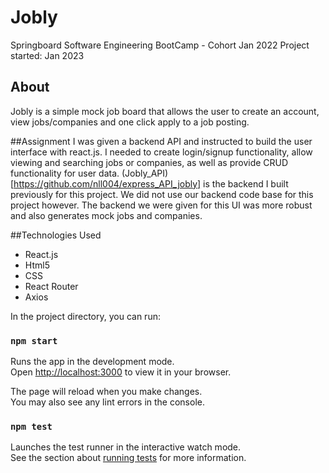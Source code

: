 # Jobly
Springboard Software Engineering BootCamp - Cohort Jan 2022 
Project started: Jan 2023

## About 
Jobly is a simple mock job board that allows the user to create an account, view jobs/companies and one click apply to a job posting. 

##Assignment 
I was given a backend API and instructed to build the user interface with react.js. I needed to create login/signup functionality, allow viewing and searching jobs or companies, as well as provide CRUD functionality for user data. (Jobly_API)[https://github.com/nll004/express_API_jobly] is the backend I built previously for this project. We did not use our backend code base for this project however. The backend we were given for this UI was more robust and also generates mock jobs and companies.  

##Technologies Used
- React.js
- Html5
- CSS
- React Router
- Axios


In the project directory, you can run:

### `npm start`

Runs the app in the development mode.\
Open [http://localhost:3000](http://localhost:3000) to view it in your browser.

The page will reload when you make changes.\
You may also see any lint errors in the console.

### `npm test`

Launches the test runner in the interactive watch mode.\
See the section about [running tests](https://facebook.github.io/create-react-app/docs/running-tests) for more information.
